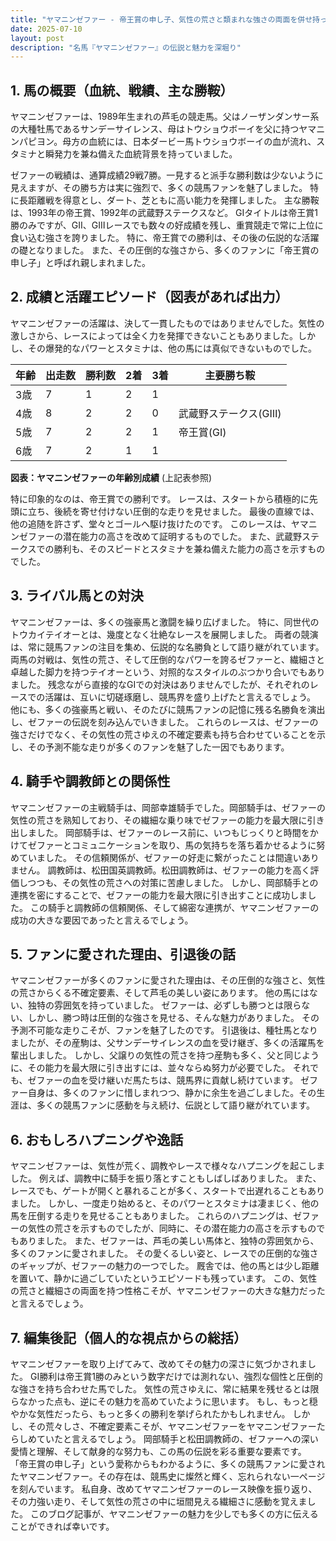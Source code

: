 ```yaml
---
title: "ヤマニンゼファー - 帝王賞の申し子、気性の荒さと類まれな強さの両面を併せ持った名馬"
date: 2025-07-10
layout: post
description: "名馬『ヤマニンゼファー』の伝説と魅力を深堀り"
---
```


## 1. 馬の概要（血統、戦績、主な勝鞍）

ヤマニンゼファーは、1989年生まれの芦毛の競走馬。父はノーザンダンサー系の大種牡馬であるサンデーサイレンス、母はトウショウボーイを父に持つヤマニンパピヨン。母方の血統には、日本ダービー馬トウショウボーイの血が流れ、スタミナと瞬発力を兼ね備えた血統背景を持っていました。  

ゼファーの戦績は、通算成績29戦7勝。一見すると派手な勝利数は少ないように見えますが、その勝ち方は実に強烈で、多くの競馬ファンを魅了しました。  特に長距離戦を得意とし、ダート、芝ともに高い能力を発揮しました。  主な勝鞍は、1993年の帝王賞、1992年の武蔵野ステークスなど。  GⅠタイトルは帝王賞1勝のみですが、GⅡ、GⅢレースでも数々の好成績を残し、重賞競走で常に上位に食い込む強さを誇りました。  特に、帝王賞での勝利は、その後の伝説的な活躍の礎となりました。  また、その圧倒的な強さから、多くのファンに「帝王賞の申し子」と呼ばれ親しまれました。


## 2. 成績と活躍エピソード（図表があれば出力）

ヤマニンゼファーの活躍は、決して一貫したものではありませんでした。気性の激しさから、レースによっては全く力を発揮できないこともありました。しかし、その爆発的なパワーとスタミナは、他の馬には真似できないものでした。

| 年齢 | 出走数 | 勝利数 | 2着 | 3着 | 主要勝ち鞍 |
|---|---|---|---|---|---|
| 3歳 | 7 | 1 | 2 | 1 |  |
| 4歳 | 8 | 2 | 2 | 0 | 武蔵野ステークス(GⅢ) |
| 5歳 | 7 | 2 | 2 | 1 | 帝王賞(GⅠ) |
| 6歳 | 7 | 2 | 1 | 1 |  |


**図表：ヤマニンゼファーの年齢別成績** (上記表参照)

特に印象的なのは、帝王賞での勝利です。  レースは、スタートから積極的に先頭に立ち、後続を寄せ付けない圧倒的な走りを見せました。  最後の直線では、他の追随を許さず、堂々とゴールへ駆け抜けたのです。  このレースは、ヤマニンゼファーの潜在能力の高さを改めて証明するものでした。  また、武蔵野ステークスでの勝利も、そのスピードとスタミナを兼ね備えた能力の高さを示すものでした。


## 3. ライバル馬との対決

ヤマニンゼファーは、多くの強豪馬と激闘を繰り広げました。  特に、同世代のトウカイテイオーとは、幾度となく壮絶なレースを展開しました。  両者の競演は、常に競馬ファンの注目を集め、伝説的な名勝負として語り継がれています。  両馬の対戦は、気性の荒さ、そして圧倒的なパワーを誇るゼファーと、繊細さと卓越した脚力を持つテイオーという、対照的なスタイルのぶつかり合いでもありました。  残念ながら直接的なGⅠでの対決はありませんでしたが、それぞれのレースでの活躍は、互いに切磋琢磨し、競馬界を盛り上げたと言えるでしょう。  他にも、多くの強豪馬と戦い、そのたびに競馬ファンの記憶に残る名勝負を演出し、ゼファーの伝説を刻み込んでいきました。  これらのレースは、ゼファーの強さだけでなく、その気性の荒さゆえの不確定要素も持ち合わせていることを示し、その予測不能な走りが多くのファンを魅了した一因でもあります。


## 4. 騎手や調教師との関係性

ヤマニンゼファーの主戦騎手は、岡部幸雄騎手でした。岡部騎手は、ゼファーの気性の荒さを熟知しており、その繊細な乗り味でゼファーの能力を最大限に引き出しました。  岡部騎手は、ゼファーのレース前に、いつもじっくりと時間をかけてゼファーとコミュニケーションを取り、馬の気持ちを落ち着かせるように努めていました。  その信頼関係が、ゼファーの好走に繋がったことは間違いありません。  調教師は、松田国英調教師。松田調教師は、ゼファーの能力を高く評価しつつも、その気性の荒さへの対策に苦慮しました。  しかし、岡部騎手との連携を密にすることで、ゼファーの能力を最大限に引き出すことに成功しました。  この騎手と調教師の信頼関係、そして綿密な連携が、ヤマニンゼファーの成功の大きな要因であったと言えるでしょう。


## 5. ファンに愛された理由、引退後の話

ヤマニンゼファーが多くのファンに愛された理由は、その圧倒的な強さと、気性の荒さからくる不確定要素、そして芦毛の美しい姿にあります。  他の馬にはない、独特の雰囲気を持っていました。  ゼファーは、必ずしも勝つとは限らない、しかし、勝つ時は圧倒的な強さを見せる、そんな魅力がありました。  その予測不可能な走りこそが、ファンを魅了したのです。  引退後は、種牡馬となりましたが、その産駒は、父サンデーサイレンスの血を受け継ぎ、多くの活躍馬を輩出しました。  しかし、父譲りの気性の荒さを持つ産駒も多く、父と同じように、その能力を最大限に引き出すには、並々ならぬ努力が必要でした。  それでも、ゼファーの血を受け継いだ馬たちは、競馬界に貢献し続けています。  ゼファー自身は、多くのファンに惜しまれつつ、静かに余生を過ごしました。その生涯は、多くの競馬ファンに感動を与え続け、伝説として語り継がれています。


## 6. おもしろハプニングや逸話

ヤマニンゼファーは、気性が荒く、調教やレースで様々なハプニングを起こしました。  例えば、調教中に騎手を振り落とすこともしばしばありました。  また、レースでも、ゲートが開くと暴れることが多く、スタートで出遅れることもありました。  しかし、一度走り始めると、そのパワーとスタミナは凄まじく、他の馬を圧倒する走りを見せることもありました。  これらのハプニングは、ゼファーの気性の荒さを示すものでしたが、同時に、その潜在能力の高さを示すものでもありました。  また、ゼファーは、芦毛の美しい馬体と、独特の雰囲気から、多くのファンに愛されました。  その愛くるしい姿と、レースでの圧倒的な強さのギャップが、ゼファーの魅力の一つでした。  厩舎では、他の馬とは少し距離を置いて、静かに過ごしていたというエピソードも残っています。  この、気性の荒さと繊細さの両面を持つ性格こそが、ヤマニンゼファーの大きな魅力だったと言えるでしょう。


## 7. 編集後記（個人的な視点からの総括）

ヤマニンゼファーを取り上げてみて、改めてその魅力の深さに気づかされました。  GⅠ勝利は帝王賞1勝のみという数字だけでは測れない、強烈な個性と圧倒的な強さを持ち合わせた馬でした。  気性の荒さゆえに、常に結果を残せるとは限らなかった点も、逆にその魅力を高めていたように思います。  もし、もっと穏やかな気性だったら、もっと多くの勝利を挙げられたかもしれません。  しかし、その荒々しさ、不確定要素こそが、ヤマニンゼファーをヤマニンゼファーたらしめていたと言えるでしょう。  岡部騎手と松田調教師の、ゼファーへの深い愛情と理解、そして献身的な努力も、この馬の伝説を彩る重要な要素です。  「帝王賞の申し子」という愛称からもわかるように、多くの競馬ファンに愛されたヤマニンゼファー。その存在は、競馬史に燦然と輝く、忘れられない一ページを刻んでいます。  私自身、改めてヤマニンゼファーのレース映像を振り返り、その力強い走り、そして気性の荒さの中に垣間見える繊細さに感動を覚えました。  このブログ記事が、ヤマニンゼファーの魅力を少しでも多くの方に伝えることができれば幸いです。
